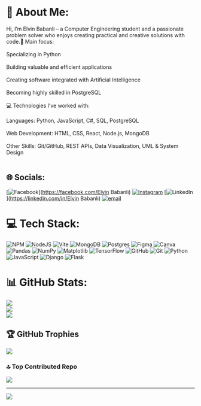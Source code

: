 # 💫 About Me:
Hi, I’m Elvin Babanli – a Computer Engineering student and a passionate problem solver who enjoys creating practical and creative solutions with code.🔹 Main focus:<br><br>Specializing in Python<br><br>Building valuable and efficient applications<br><br>Creating software integrated with Artificial Intelligence<br><br>Becoming highly skilled in PostgreSQL<br><br>💻 Technologies I’ve worked with:<br><br>Languages: Python, JavaScript, C#, SQL, PostgreSQL<br><br>Web Development: HTML, CSS, React, Node.js, MongoDB<br><br>Other Skills: Git/GitHub, REST APIs, Data Visualization, UML & System Design<br><br>


## 🌐 Socials:
[![Facebook](https://img.shields.io/badge/Facebook-%231877F2.svg?logo=Facebook&logoColor=white)](https://facebook.com/Elvin Babanlı) [![Instagram](https://img.shields.io/badge/Instagram-%23E4405F.svg?logo=Instagram&logoColor=white)](https://instagram.com/elvin_babanli) [![LinkedIn](https://img.shields.io/badge/LinkedIn-%230077B5.svg?logo=linkedin&logoColor=white)](https://linkedin.com/in/Elvin Babanlı) [![email](https://img.shields.io/badge/Email-D14836?logo=gmail&logoColor=white)](mailto:elvinbabanli0@gmail.com) 

# 💻 Tech Stack:
![NPM](https://img.shields.io/badge/NPM-%23CB3837.svg?style=for-the-badge&logo=npm&logoColor=white) ![NodeJS](https://img.shields.io/badge/node.js-6DA55F?style=for-the-badge&logo=node.js&logoColor=white) ![Vite](https://img.shields.io/badge/vite-%23646CFF.svg?style=for-the-badge&logo=vite&logoColor=white) ![MongoDB](https://img.shields.io/badge/MongoDB-%234ea94b.svg?style=for-the-badge&logo=mongodb&logoColor=white) ![Postgres](https://img.shields.io/badge/postgres-%23316192.svg?style=for-the-badge&logo=postgresql&logoColor=white) ![Figma](https://img.shields.io/badge/figma-%23F24E1E.svg?style=for-the-badge&logo=figma&logoColor=white) ![Canva](https://img.shields.io/badge/Canva-%2300C4CC.svg?style=for-the-badge&logo=Canva&logoColor=white) ![Pandas](https://img.shields.io/badge/pandas-%23150458.svg?style=for-the-badge&logo=pandas&logoColor=white) ![NumPy](https://img.shields.io/badge/numpy-%23013243.svg?style=for-the-badge&logo=numpy&logoColor=white) ![Matplotlib](https://img.shields.io/badge/Matplotlib-%23ffffff.svg?style=for-the-badge&logo=Matplotlib&logoColor=black) ![TensorFlow](https://img.shields.io/badge/TensorFlow-%23FF6F00.svg?style=for-the-badge&logo=TensorFlow&logoColor=white) ![GitHub](https://img.shields.io/badge/github-%23121011.svg?style=for-the-badge&logo=github&logoColor=white) ![Git](https://img.shields.io/badge/git-%23F05033.svg?style=for-the-badge&logo=git&logoColor=white) ![Python](https://img.shields.io/badge/python-3670A0?style=for-the-badge&logo=python&logoColor=ffdd54) ![JavaScript](https://img.shields.io/badge/javascript-%23323330.svg?style=for-the-badge&logo=javascript&logoColor=%23F7DF1E) ![Django](https://img.shields.io/badge/django-%23092E20.svg?style=for-the-badge&logo=django&logoColor=white) ![Flask](https://img.shields.io/badge/flask-%23000.svg?style=for-the-badge&logo=flask&logoColor=white)
# 📊 GitHub Stats:
![](https://github-readme-stats.vercel.app/api?username=elvin-babanli&theme=dark&hide_border=false&include_all_commits=true&count_private=false)<br/>
![](https://nirzak-streak-stats.vercel.app/?user=elvin-babanli&theme=dark&hide_border=false)<br/>
![](https://github-readme-stats.vercel.app/api/top-langs/?username=elvin-babanli&theme=dark&hide_border=false&include_all_commits=true&count_private=false&layout=compact)

## 🏆 GitHub Trophies
![](https://github-profile-trophy.vercel.app/?username=elvin-babanli&theme=shadow_red&no-frame=false&no-bg=true&margin-w=4)

### 🔝 Top Contributed Repo
![](https://github-contributor-stats.vercel.app/api?username=elvin-babanli&limit=5&theme=dark&combine_all_yearly_contributions=true)

---
[![](https://visitcount.itsvg.in/api?id=elvin-babanli&icon=0&color=8)](https://visitcount.itsvg.in)

